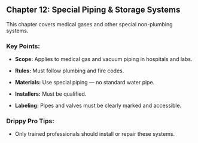 ## Chapter 12: Special Piping & Storage Systems
This chapter covers medical gases and other special non-plumbing systems.

### Key Points:

- **Scope:** Applies to medical gas and vacuum piping in hospitals and labs.

- **Rules:** Must follow plumbing and fire codes.

- **Materials:** Use special piping — no standard water pipe.

- **Installers:** Must be qualified.

- **Labeling:** Pipes and valves must be clearly marked and accessible.

### Drippy Pro Tips:

- Only trained professionals should install or repair these systems.

